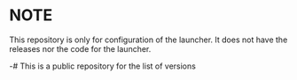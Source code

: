 # NOTE
This repository is only for configuration of the launcher.
It does not have the releases nor the code for the launcher.

-# This is a public repository for the list of versions
